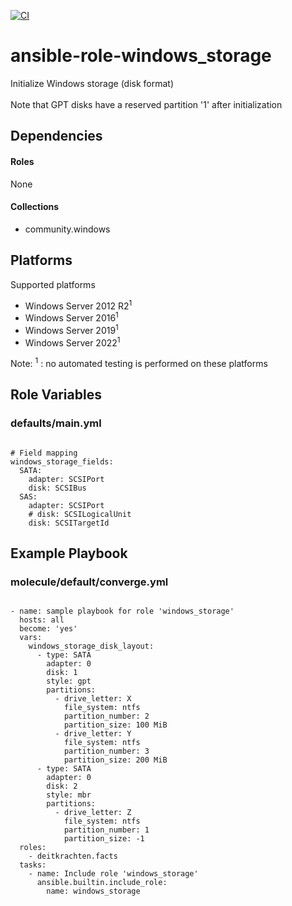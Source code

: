 [![CI](https://github.com/de-it-krachten/ansible-role-windows_storage/workflows/CI/badge.svg?event=push)](https://github.com/de-it-krachten/ansible-role-windows_storage/actions?query=workflow%3ACI)


# ansible-role-windows_storage

Initialize Windows storage (disk format)<br><br>
Note that GPT disks have a reserved partition '1' after initialization<br>



## Dependencies

#### Roles
None

#### Collections
- community.windows

## Platforms

Supported platforms

- Windows Server 2012 R2<sup>1</sup>
- Windows Server 2016<sup>1</sup>
- Windows Server 2019<sup>1</sup>
- Windows Server 2022<sup>1</sup>

Note:
<sup>1</sup> : no automated testing is performed on these platforms

## Role Variables
### defaults/main.yml
<pre><code>
# Field mapping
windows_storage_fields:
  SATA:
    adapter: SCSIPort
    disk: SCSIBus
  SAS:
    adapter: SCSIPort
    # disk: SCSILogicalUnit
    disk: SCSITargetId
</pre></code>




## Example Playbook
### molecule/default/converge.yml
<pre><code>
- name: sample playbook for role 'windows_storage'
  hosts: all
  become: 'yes'
  vars:
    windows_storage_disk_layout:
      - type: SATA
        adapter: 0
        disk: 1
        style: gpt
        partitions:
          - drive_letter: X
            file_system: ntfs
            partition_number: 2
            partition_size: 100 MiB
          - drive_letter: Y
            file_system: ntfs
            partition_number: 3
            partition_size: 200 MiB
      - type: SATA
        adapter: 0
        disk: 2
        style: mbr
        partitions:
          - drive_letter: Z
            file_system: ntfs
            partition_number: 1
            partition_size: -1
  roles:
    - deitkrachten.facts
  tasks:
    - name: Include role 'windows_storage'
      ansible.builtin.include_role:
        name: windows_storage
</pre></code>
